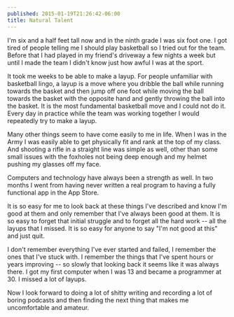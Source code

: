```yaml
---
published: 2015-01-19T21:26:42-06:00
title: Natural Talent
---
```

I'm six and a half feet tall now and in the ninth grade I was six foot one. I got tired of people telling me I should play basketball so I tried out for the team. Before that I had played in my friend's driveway a few nights a week but until I made the team I didn't know just how awful I was at the sport.

It took me weeks to be able to make a layup. For people unfamiliar with basketball lingo, a layup is a move where you dribble the ball while running towards the basket and then jump off one foot while moving the ball towards the basket with the opposite hand and gently throwing the ball into the basket. It is the most fundamental basketball move and I could not do it. Every day in practice while the team was working together I would repeatedly try to make a layup.

Many other things seem to have come easily to me in life. When I was in the Army I was easily able to get physically fit and rank at the top of my class. And shooting a rifle in a straight line was simple as well, other than some small issues with the foxholes not being deep enough and my helmet pushing my glasses off my face.

Computers and technology have always been a strength as well. In two months I went from having never written a real program to having a fully functional app in the App Store.

It is so easy for me to look back at these things I've described and know I'm good at them and only remember that I've always been good at them. It is so easy to forget that initial struggle and to forget all the hard work -- all the layups that I missed. It is so easy for anyone to say "I'm not good at this" and just quit.

I don't remember everything I've ever started and failed, I remember the ones that I've stuck with. I remember the things that I've spent hours or years improving -- so slowly that looking back it seems like it was always there. I got my first computer when I was 13 and became a programmer at 30. I missed a lot of layups.

Now I look forward to doing a lot of shitty writing and recording a lot of boring podcasts and then finding the next thing that makes me uncomfortable and amateur.